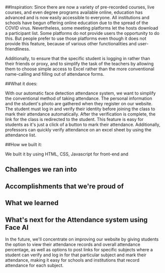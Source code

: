 ##Inspiration:
Since there are now a variety of pre-recorded courses, live courses, and even degree programs available online, education has advanced and is now easily accessible to everyone.  All institutions and schools have begun offering online education due to the spread of the COVID virus.  Nevertheless, some meeting platforms let the hosts download a participant list.  Some platforms do not provide users the opportunity to do this. But people prefer to use those platforms even though it does not provide this feature, because of various other functionalities and user-friendliness.

Additionally, to ensure that the specific student is logging in rather than their friends or proxy, and to simplify the task of the teachers by allowing them to choose simple access to Excel rather than the more conventional name-calling and filling out of attendance forms. 

##What it does:

With our automatic face detection attendance system, we want to simplify the conventional method of taking attendance. The personal information and the student's photo are gathered when they register on our website.  The student must log in and verify their identity before joining the class to mark their attendance automatically. After the verification is complete, the link for the class is redirected to the student. This feature is easy for students as it's just a click of a button to mark their attendance.
Additionally, professors can quickly verify attendance on an excel sheet by using the attendance list.

##How we built it:

We built it by using HTML, CSS, Javascript for front-end and 

## Challenges we ran into

## Accomplishments that we're proud of

## What we learned


## What's next for the Attendance system using Face AI
In the future, we'll concentrate on improving our website by giving students the option to view their attendance records and overall attendance percentage, as well as options to post links for specific subjects where a student can verify and log in for that particular subject and mark their attendance, making it easy for schools and institutions that record attendance for each subject.

